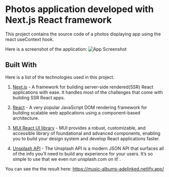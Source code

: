 # Photos application developed with Next.js React framework

This project contains the source code of a photos displaying app using the react useContext hook.

Here is a screenshot of the application:
![App Screenshot](https://i.postimg.cc/XqXtx125/Screenshot-1.png)

## Built With

Here is a list of the technologies used in this project.

1. [Next.js](https://learnnextjs.com/) - A framework for building server-side rendered(SSR) React applications with ease. It handles most of the challenges that come with building SSR React apps.

2. [React](https://reactjs.org/) - A very popular JavaScript DOM rendering framework for building scalable web applications using a component-based architecture.

3. [MUI React UI library](https://mui.com) - MUI provides a robust, customizable, and accessible library of foundational and advanced components, enabling you to build your design system and develop React applications faster.

4. [Unsplash API](https://unsplash.com/developers) - The Unsplash API is a modern JSON API that surfaces all of the info you’ll need to build any experience for your users. It’s so simple to use that we even run unsplash.com on it! .

You can see the the result here: https://music-albums-adelinked.netlify.app/
